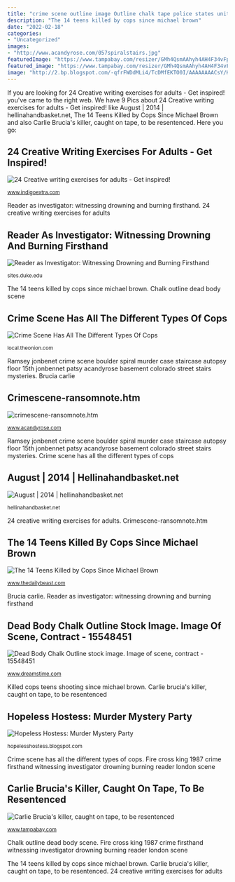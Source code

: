 ```yaml
---
title: "crime scene outline image Outline chalk tape police states united hellinahandbasket august"
description: "The 14 teens killed by cops since michael brown"
date: "2022-02-18"
categories:
- "Uncategorized"
images:
- "http://www.acandyrose.com/057spiralstairs.jpg"
featuredImage: "https://www.tampabay.com/resizer/GMh4QsmAAhyh4AH4F34vFp6QZnw=/800x450/smart/arc-anglerfish-arc2-prod-tbt.s3.amazonaws.com/public/LBX6F7WETQI6TKTRIBWI6S7HAY.jpg"
featured_image: "https://www.tampabay.com/resizer/GMh4QsmAAhyh4AH4F34vFp6QZnw=/800x450/smart/arc-anglerfish-arc2-prod-tbt.s3.amazonaws.com/public/LBX6F7WETQI6TKTRIBWI6S7HAY.jpg"
image: "http://2.bp.blogspot.com/-qfrFWDdMLi4/TcDMfEKTO0I/AAAAAAAACsY/Hojyve9l2iw/s1600/Screen+shot+2011-05-03+at+8.44.40+PM.png"
---
```


If you are looking for 24 Creative writing exercises for adults - Get inspired! you've came to the right web. We have 9 Pics about 24 Creative writing exercises for adults - Get inspired! like August | 2014 | hellinahandbasket.net, The 14 Teens Killed by Cops Since Michael Brown and also Carlie Brucia&#039;s killer, caught on tape, to be resentenced. Here you go:

## 24 Creative Writing Exercises For Adults - Get Inspired!

![24 Creative writing exercises for adults - Get inspired!](https://www.indigoextra.com/web/images/murder-mystery.jpg "Reader as investigator: witnessing drowning and burning firsthand")

<small>www.indigoextra.com</small>

Reader as investigator: witnessing drowning and burning firsthand. 24 creative writing exercises for adults

## Reader As Investigator: Witnessing Drowning And Burning Firsthand

![Reader as Investigator: Witnessing Drowning and Burning Firsthand](http://sites.duke.edu/truecrime/files/2009/12/londonfire-184x300.jpg "Fire cross king 1987 crime firsthand witnessing investigator drowning burning reader london scene")

<small>sites.duke.edu</small>

The 14 teens killed by cops since michael brown. Chalk outline dead body scene

## Crime Scene Has All The Different Types Of Cops

![Crime Scene Has All The Different Types Of Cops](https://i.kinja-img.com/gawker-media/image/upload/c_fill,f_auto,fl_progressive,g_center,h_675,pg_1,q_80,w_1200/apb5tawkbhhdu2u0a2a0.jpg "Killed cops teens shooting since michael brown")

<small>local.theonion.com</small>

Ramsey jonbenet crime scene boulder spiral murder case staircase autopsy floor 15th jonbennet patsy acandyrose basement colorado street stairs mysteries. Brucia carlie

## Crimescene-ransomnote.htm

![crimescene-ransomnote.htm](http://www.acandyrose.com/057spiralstairs.jpg "Outline chalk tape police states united hellinahandbasket august")

<small>www.acandyrose.com</small>

Ramsey jonbenet crime scene boulder spiral murder case staircase autopsy floor 15th jonbennet patsy acandyrose basement colorado street stairs mysteries. Crime scene has all the different types of cops

## August | 2014 | Hellinahandbasket.net

![August | 2014 | hellinahandbasket.net](http://hellinahandbasket.net/wp-content/uploads/2014/08/chalk-outline-with-caution-tape.jpg "Fire cross king 1987 crime firsthand witnessing investigator drowning burning reader london scene")

<small>hellinahandbasket.net</small>

24 creative writing exercises for adults. Crimescene-ransomnote.htm

## The 14 Teens Killed By Cops Since Michael Brown

![The 14 Teens Killed by Cops Since Michael Brown](https://img.thedailybeast.com/image/upload/v1492193995/articles/2014/11/25/the-14-teens-killed-by-cops-since-michael-brown/141125-strochlic-shooting-tease_i33pzb.jpg "Chalk outline dead body scene")

<small>www.thedailybeast.com</small>

Brucia carlie. Reader as investigator: witnessing drowning and burning firsthand

## Dead Body Chalk Outline Stock Image. Image Of Scene, Contract - 15548451

![Dead Body Chalk Outline stock image. Image of scene, contract - 15548451](https://thumbs.dreamstime.com/z/dead-body-chalk-outline-15548451.jpg "Ramsey jonbenet crime scene boulder spiral murder case staircase autopsy floor 15th jonbennet patsy acandyrose basement colorado street stairs mysteries")

<small>www.dreamstime.com</small>

Killed cops teens shooting since michael brown. Carlie brucia&#039;s killer, caught on tape, to be resentenced

## Hopeless Hostess: Murder Mystery Party

![Hopeless Hostess: Murder Mystery Party](http://2.bp.blogspot.com/-qfrFWDdMLi4/TcDMfEKTO0I/AAAAAAAACsY/Hojyve9l2iw/s1600/Screen+shot+2011-05-03+at+8.44.40+PM.png "Fire cross king 1987 crime firsthand witnessing investigator drowning burning reader london scene")

<small>hopelesshostess.blogspot.com</small>

Crime scene has all the different types of cops. Fire cross king 1987 crime firsthand witnessing investigator drowning burning reader london scene

## Carlie Brucia&#039;s Killer, Caught On Tape, To Be Resentenced

![Carlie Brucia&#039;s killer, caught on tape, to be resentenced](https://www.tampabay.com/resizer/GMh4QsmAAhyh4AH4F34vFp6QZnw=/800x450/smart/arc-anglerfish-arc2-prod-tbt.s3.amazonaws.com/public/LBX6F7WETQI6TKTRIBWI6S7HAY.jpg "Dead body chalk outline stock image. image of scene, contract")

<small>www.tampabay.com</small>

Chalk outline dead body scene. Fire cross king 1987 crime firsthand witnessing investigator drowning burning reader london scene

The 14 teens killed by cops since michael brown. Carlie brucia&#039;s killer, caught on tape, to be resentenced. 24 creative writing exercises for adults
